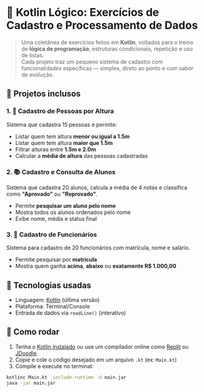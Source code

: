 # 🧠 Kotlin Lógico: Exercícios de Cadastro e Processamento de Dados

> Uma coletânea de exercícios feitos em **Kotlin**, voltados para o treino de **lógica de programação**, estruturas condicionais, repetição e uso de listas.  
> Cada projeto traz um pequeno sistema de cadastro com funcionalidades específicas — simples, direto ao ponto e com sabor de evolução.

## 🧩 Projetos inclusos

### 1. 👣 Cadastro de Pessoas por Altura
Sistema que cadastra 15 pessoas e permite:
- Listar quem tem altura **menor ou igual a 1.5m**
- Listar quem tem altura **maior que 1.5m**
- Filtrar alturas entre **1.5m e 2.0m**
- Calcular a **média de altura** das pessoas cadastradas

### 2. 📚 Cadastro e Consulta de Alunos
Sistema que cadastra 20 alunos, calcula a média de 4 notas e classifica como **"Aprovado"** ou **"Reprovado"**.
- Permite **pesquisar um aluno pelo nome**
- Mostra todos os alunos ordenados pelo nome
- Exibe nome, média e status final

### 3. 🏢 Cadastro de Funcionários
Sistema para cadastro de 20 funcionários com matrícula, nome e salário.
- Permite pesquisar por **matrícula**
- Mostra quem ganha **acima**, **abaixo** ou **exatamente R$ 1.000,00**

## 🔧 Tecnologias usadas

- Linguagem: [Kotlin](https://kotlinlang.org/) (última versão)
- Plataforma: Terminal/Console
- Entrada de dados via `readLine()` (interativo)

## 🏁 Como rodar

1. Tenha o [Kotlin instalado](https://kotlinlang.org/docs/command-line.html) ou use um compilador online como [Replit](https://replit.com/) ou [JDoodle](https://www.jdoodle.com/kotlin-online).
2. Copie e cole o código desejado em um arquivo `.kt` (ex: `Main.kt`)
3. Compile e execute no terminal:

```bash
kotlinc Main.kt -include-runtime -d main.jar
java -jar main.jar
